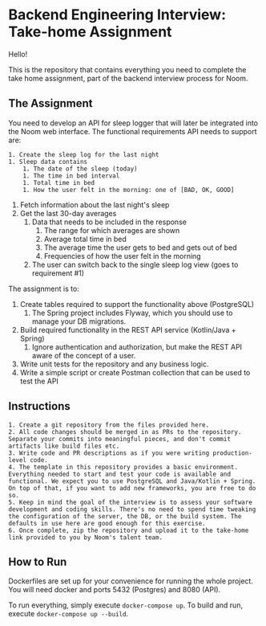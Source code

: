 # Backend Engineering Interview: Take-home Assignment

Hello!

This is the repository that contains everything you need to complete the take home assignment, part of the backend interview process for Noom.

## The Assignment

You need to develop an API for sleep logger that will later be integrated into the Noom web interface. The functional requirements API needs to support are:

    1. Create the sleep log for the last night
    1. Sleep data contains
        1. The date of the sleep (today)
        1. The time in bed interval
        1. Total time in bed
        1. How the user felt in the morning: one of [BAD, OK, GOOD]

 1. Fetch information about the last night's sleep
 1. Get the last 30-day averages
    1. Data that needs to be included in the response
        1. The range for which averages are shown
        1. Average total time in bed
        1. The average time the user gets to bed and gets out of bed
        1. Frequencies of how the user felt in the morning
    1. The user can switch back to the single sleep log view (goes to requirement #1)

The assignment is to:

 1. Create tables required to support the functionality above (PostgreSQL)
    1. The Spring project includes Flyway, which you should use to manage your DB migrations.
 1. Build required functionality in the REST API service (Kotlin/Java + Spring)
    1. Ignore authentication and authorization, but make the REST API aware of the concept of a user.
 1. Write unit tests for the repository and any business logic.
 1. Write a simple script or create Postman collection that can be used to test the API

## Instructions

    1. Create a git repository from the files provided here.
    2. All code changes should be merged in as PRs to the repository. Separate your commits into meaningful pieces, and don't commit artifacts like build files etc.
    3. Write code and PR descriptions as if you were writing production-level code.
    4. The template in this repository provides a basic environment. Everything needed to start and test your code is available and functional. We expect you to use PostgreSQL and Java/Kotlin + Spring. On top of that, if you want to add new frameworks, you are free to do so.
    5. Keep in mind the goal of the interview is to assess your software development and coding skills. There's no need to spend time tweaking the configuration of the server, the DB, or the build system. The defaults in use here are good enough for this exercise. 
    6. Once complete, zip the repository and upload it to the take-home link provided to you by Noom's talent team.

## How to Run

Dockerfiles are set up for your convenience for running the whole project. You will need docker and ports 5432 (Postgres) and 8080 (API).

To run everything, simply execute `docker-compose up`. To build and run, execute `docker-compose up --build`.

